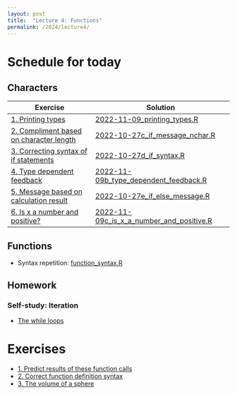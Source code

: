 ```yaml
---
layout: post
title:  "Lecture 4: Functions"
permalink: /2024/lecture4/
---
```


# Schedule for today

## Characters 

| Exercise                                                                                                                     | Solution |
|------------------------------------------------------------------------------------------------------------------------------|----------|
| [1. Printing types](https://adamkocsis.github.io/rkheion/Exercises/2022-11-09_printing_types.html)                           |    [2022-11-09_printing_types.R]({{site.url}}{{site.baseurl}}/data/2024/lecture4/2022-11-09_printing_types.R)      |
| [2. Compliment based on character length](https://adamkocsis.github.io/rkheion/Exercises/2022-10-27c_if_message_nchar.html)  |     [2022-10-27c_if_message_nchar.R]({{site.url}}{{site.baseurl}}/data/2024/lecture4/2022-10-27c_if_message_nchar.R)     |
| [3. Correcting syntax of if statements](https://adamkocsis.github.io/rkheion/Exercises/2022-10-27d_if_syntax.html)           |      [2022-10-27d_if_syntax.R]({{site.url}}{{site.baseurl}}/data/2024/lecture4/2022-10-27d_if_syntax.R)    |
| [4. Type dependent feedback](https://adamkocsis.github.io/rkheion/Exercises/2022-11-09b_type_dependent_feedback.html)        |      [2022-11-09b_type_dependent_feedback.R]({{site.url}}{{site.baseurl}}/data/2024/lecture4/2022-11-09b_type_dependent_feedback.R)    |
| [5. Message based on calculation result](https://adamkocsis.github.io/rkheion/Exercises/2022-10-27e_if_else_message.html)    |     [2022-10-27e_if_else_message.R]({{site.url}}{{site.baseurl}}/data/2024/lecture4/2022-10-27e_if_else_message.R)     |
| [6. Is x a number and positive?](https://adamkocsis.github.io/rkheion/Exercises/2022-11-09c_is_x_a_number_and_positive.html) |     [2022-11-09c_is_x_a_number_and_positive.R]({{site.url}}{{site.baseurl}}/data/2024/lecture4/2022-11-09c_is_x_a_number_and_positive.R)     |



## Functions

- Syntax repetition: [function_syntax.R]({{site.url}}{{site.baseurl}}/data/2024/lecture4/function_syntax.R)


## Homework 

### Self-study: Iteration

 - [The while loops](https://adamtkocsis.com/rkheion/2_Advanced_Beginner/06_iteration/)

# Exercises
 - [1. Predict results of these function calls](https://adamkocsis.github.io/rkheion/Exercises/2022-11-06_results_of_functions.html) 
 - [2. Correct function definition syntax](https://adamkocsis.github.io/rkheion/Exercises/2022-11-06a_definition_correction.html)    
 - [3. The volume of a sphere](https://adamkocsis.github.io/rkheion/Exercises/2022-11-07a_sphere_volume.html)                        


